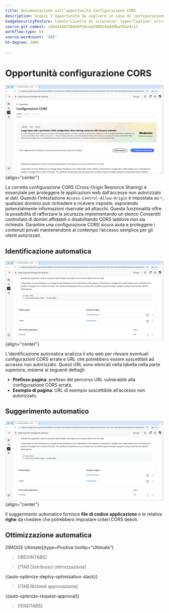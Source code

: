 ```yaml
---
title: Documentazione sull’opportunità Configurazione CORS
description: Scopri l’opportunità da cogliere in caso di configurazione CORS e come identificare e correggere le vulnerabilità di sicurezza del sito.
badgeSecurityPosture: label="Livello di sicurezza" type="Caution" url="../../opportunity-types/security-posture.md" tooltip="Livello di sicurezza"
source-git-commit: cb64a34b758de8f5dcea298014ddd0ba79a24c17
workflow-type: ht
source-wordcount: '193'
ht-degree: 100%

---
```



# Opportunità configurazione CORS

![Opportunità configurazione CORS](./assets/cors-configuration/hero.png){align="center"}

La corretta configurazione CORS (Cross-Origin Resource Sharing) è essenziale per proteggere le applicazioni web dall’accesso non autorizzato ai dati. Quando l’intestazione `Access-Control-Allow-Origin` è impostata su `*`, qualsiasi dominio può richiedere e ricevere risposte, esponendo potenzialmente informazioni riservate ad attacchi. Questa funzionalità offre la possibilità di rafforzare la sicurezza implementando un elenco Consentiti controllato di domini affidabili o disabilitando CORS laddove non sia richiesto. Garantire una configurazione CORS sicura aiuta a proteggere i contenuti privati mantenendone al contempo l’accesso semplice per gli utenti autorizzati.

## Identificazione automatica

![Identificazione automatica opportunità configurazione CORS](./assets/cors-configuration/auto-identify.png){align="center"}

L’identificazione automatica analizza il sito web per rilevare eventuali configurazioni CORS errate e URL che potrebbero essere suscettibili ad accesso non autorizzato. Questi URL sono elencati nella tabella nella parte superiore, insieme ai seguenti dettagli:

* **Prefisso pagina**: prefisso del percorso URL vulnerabile alla configurazione CORS errata.
* **Esempio di pagina**: URL di esempio suscettibile all’accesso non autorizzato.

## Suggerimento automatico

![Suggerimento automatico per opportunità configurazione CORS](./assets/cors-configuration/auto-suggest.png){align="center"}

Il suggerimento automatico fornisce **file di codice applicazione** e le relative **righe** da rivedere che potrebbero impostare criteri CORS deboli.


## Ottimizzazione automatica

[!BADGE Ultimate]{type=Positive tooltip="Ultimate"}

>[!BEGINTABS]

>[!TAB Distribuisci ottimizzazione]

{{auto-optimize-deploy-optimization-slack}}

>[!TAB Richiedi approvazione]

{{auto-optimize-request-approval}}

>[!ENDTABS]
